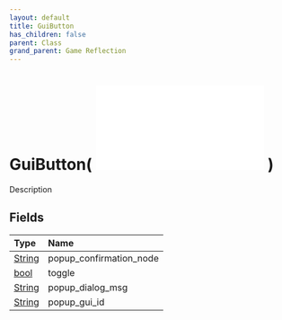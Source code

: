 ```yaml
---
layout: default
title: GuiButton
has_children: false
parent: Class
grand_parent: Game Reflection
---
```

# GuiButton( ![ GuiGroup ](/game-reflection/classes/gui_group.md) )
Description 

## Fields
| Type | Name |
|:-------------|:--------------|
| [String](/game-reflection/components/string.md) | popup_confirmation_node |
| [bool](/game-reflection/components/bool.md) | toggle |
| [String](/game-reflection/components/string.md) | popup_dialog_msg |
| [String](/game-reflection/components/string.md) | popup_gui_id |
